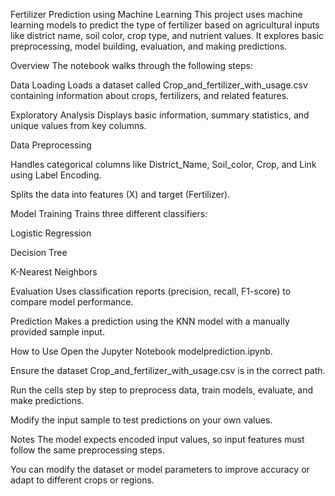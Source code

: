 Fertilizer Prediction using Machine Learning
This project uses machine learning models to predict the type of fertilizer based on agricultural inputs like district name, soil color, crop type, and nutrient values. It explores basic preprocessing, model building, evaluation, and making predictions.

Overview
The notebook walks through the following steps:

Data Loading
Loads a dataset called Crop_and_fertilizer_with_usage.csv containing information about crops, fertilizers, and related features.

Exploratory Analysis
Displays basic information, summary statistics, and unique values from key columns.

Data Preprocessing

Handles categorical columns like District_Name, Soil_color, Crop, and Link using Label Encoding.

Splits the data into features (X) and target (Fertilizer).

Model Training
Trains three different classifiers:

Logistic Regression

Decision Tree

K-Nearest Neighbors

Evaluation
Uses classification reports (precision, recall, F1-score) to compare model performance.

Prediction
Makes a prediction using the KNN model with a manually provided sample input.

How to Use
Open the Jupyter Notebook modelprediction.ipynb.

Ensure the dataset Crop_and_fertilizer_with_usage.csv is in the correct path.

Run the cells step by step to preprocess data, train models, evaluate, and make predictions.

Modify the input sample to test predictions on your own values.

Notes
The model expects encoded input values, so input features must follow the same preprocessing steps.

You can modify the dataset or model parameters to improve accuracy or adapt to different crops or regions.
